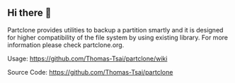 ## Hi there 👋
 Partclone provides utilities to backup a partition smartly and it is designed for higher compatibility of the file system by using existing library. 
 For more information please check partclone.org.
 
 Usage: https://github.com/Thomas-Tsai/partclone/wiki
 
 Source Code: https://github.com/Thomas-Tsai/partclone
